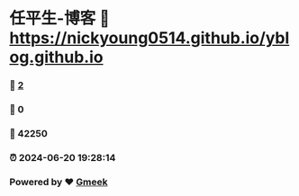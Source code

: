 # 任平生-博客 :link: https://nickyoung0514.github.io/yblog.github.io 
### :page_facing_up: [2](https://nickyoung0514.github.io/yblog.github.io/tag.html) 
### :speech_balloon: 0 
### :hibiscus: 42250 
### :alarm_clock: 2024-06-20 19:28:14 
### Powered by :heart: [Gmeek](https://github.com/Meekdai/Gmeek)
